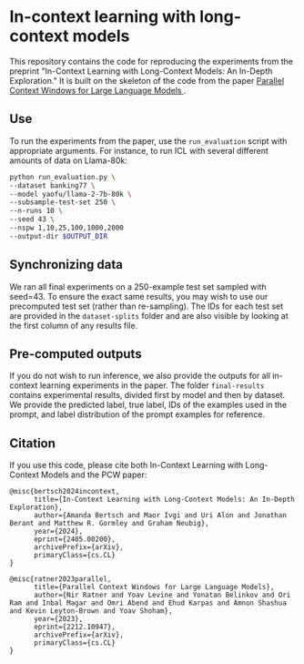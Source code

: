 # In-context learning with long-context models 

This repository contains the code for reproducing the experiments from the preprint "In-Context Learning with Long-Context Models: An In-Depth Exploration." It is built on the skeleton of the code from the paper [Parallel Context Windows for Large Language Models
](https://arxiv.org/abs/2212.10947).  


## Use 

To run the experiments from the paper, use the `run_evaluation` script with appropriate arguments. For instance, to run ICL with several different amounts of data on Llama-80k:

```bash
python run_evaluation.py \
--dataset banking77 \
--model yaofu/llama-2-7b-80k \
--subsample-test-set 250 \
--n-runs 10 \
--seed 43 \
--nspw 1,10,25,100,1000,2000
--output-dir $OUTPUT_DIR
```

## Synchronizing data
We ran all final experiments on a 250-example test set sampled with seed=43. To ensure the exact same results, you may wish to use our precomputed test set (rather than re-sampling). The IDs for each test set are provided in the `dataset-splits` folder and are also visible by looking at the first column of any results file.

## Pre-computed outputs
If you do not wish to run inference, we also provide the outputs for all in-context learning experiments in the paper. The folder `final-results` contains experimental results, divided first by model and then by dataset. We provide the predicted label, true label, IDs of the examples used in the prompt, and label distribution of the prompt examples for reference. 

## Citation

If you use this code, please cite both In-Context Learning with Long-Context Models and the PCW paper:
```
@misc{bertsch2024incontext,
      title={In-Context Learning with Long-Context Models: An In-Depth Exploration}, 
      author={Amanda Bertsch and Maor Ivgi and Uri Alon and Jonathan Berant and Matthew R. Gormley and Graham Neubig},
      year={2024},
      eprint={2405.00200},
      archivePrefix={arXiv},
      primaryClass={cs.CL}
}

@misc{ratner2023parallel,
      title={Parallel Context Windows for Large Language Models}, 
      author={Nir Ratner and Yoav Levine and Yonatan Belinkov and Ori Ram and Inbal Magar and Omri Abend and Ehud Karpas and Amnon Shashua and Kevin Leyton-Brown and Yoav Shoham},
      year={2023},
      eprint={2212.10947},
      archivePrefix={arXiv},
      primaryClass={cs.CL}
}
```
